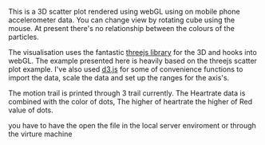 This is a 3D scatter plot rendered using webGL using on mobile phone accelerometer data.  You can change view by rotating cube using the mouse.  At present there's no relationship between the colours of the particles.

The visualisation uses the fantastic [threejs library](http://threejs.org/) for the 3D and hooks into webGL.  The example presented here is heavily based on the threejs scatter plot example.  I've also used [d3.js](http://d3js.org/) for some of convenience functions to import the data, scale the data and set up the ranges for the axis's.

The motion trail is printed through 3 trail currently.
The Heartrate data is combined with the color of dots, The higher of heartrate the higher of Red value of dots. 


you have to have the open the file in the local server enviroment or through the virture machine 